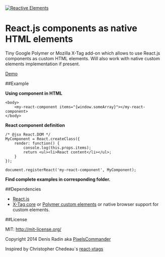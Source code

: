 <a href="http://pixelscommander.com/polygon/reactive-elements/example/#.U0LMA62Sy7o">
    <img alt="Reactive Elements" src="http://pixelscommander.com/polygon/reactive-elements/assets/logo-reactive-elements-small.png"/>
</a>

React.js components as native HTML elements
===========================================

Tiny Google Polymer or Mozilla X-Tag add-on which allows to use React.js components as custom HTML elements. Will also work with native custom elements implementation if present.

[Demo](http://pixelscommander.com/polygon/reactive-elements/example/)

##Example

**Using component in HTML**

	<body>
		<my-react-component items="{window.someArray}"></my-react-component>
	</body>

**React component definition**

	/* @jsx React.DOM */
	MyComponent = React.createClass({
	    render: function() {
	    	console.log(this.props.items);
	        return <ul><li>React content</li></ul>;
	    }
	});
	
    document.registerReact('my-react-component', MyComponent);

**Find complete examples in corresponding folder.**

##Dependencies

- [React.js](https://github.com/facebook/react)
- [X-Tag core](https://github.com/x-tag/core) or [Polymer custom elements](https://github.com/Polymer/CustomElements) or native browser support for custom elements.

##License

MIT: http://mit-license.org/

Copyright 2014 Denis Radin aka [PixelsCommander](http://pixelscommander.com)

Inspired by Christopher Chedeau`s [react-xtags](http://github.com/vjeux/react-xtags/)

